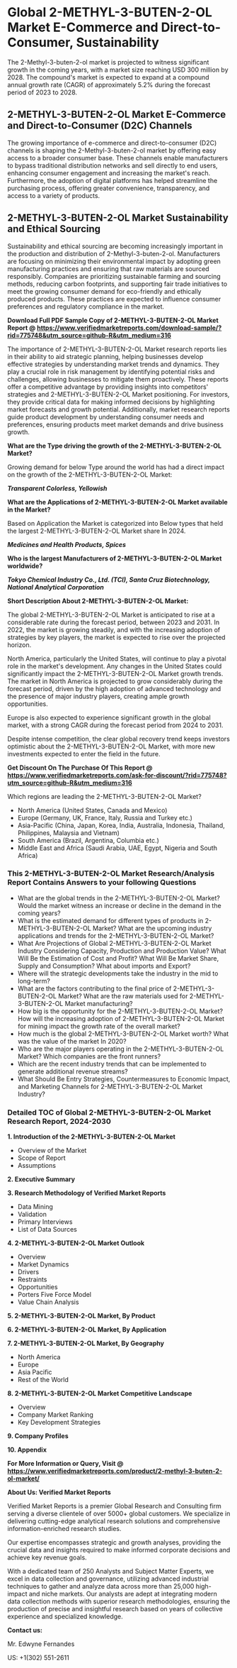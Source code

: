 <h1>Global 2-METHYL-3-BUTEN-2-OL Market E-Commerce and Direct-to-Consumer, Sustainability</h1><p class=""><p>The 2-Methyl-3-buten-2-ol market is projected to witness significant growth in the coming years, with a market size reaching USD 300 million by 2028. The compound's market is expected to expand at a compound annual growth rate (CAGR) of approximately 5.2% during the forecast period of 2023 to 2028.</p><h2>2-METHYL-3-BUTEN-2-OL Market E-Commerce and Direct-to-Consumer (D2C) Channels</h2><p>The growing importance of e-commerce and direct-to-consumer (D2C) channels is shaping the 2-Methyl-3-buten-2-ol market by offering easy access to a broader consumer base. These channels enable manufacturers to bypass traditional distribution networks and sell directly to end users, enhancing consumer engagement and increasing the market's reach. Furthermore, the adoption of digital platforms has helped streamline the purchasing process, offering greater convenience, transparency, and access to a variety of products.</p><h2>2-METHYL-3-BUTEN-2-OL Market Sustainability and Ethical Sourcing</h2><p>Sustainability and ethical sourcing are becoming increasingly important in the production and distribution of 2-Methyl-3-buten-2-ol. Manufacturers are focusing on minimizing their environmental impact by adopting green manufacturing practices and ensuring that raw materials are sourced responsibly. Companies are prioritizing sustainable farming and sourcing methods, reducing carbon footprints, and supporting fair trade initiatives to meet the growing consumer demand for eco-friendly and ethically produced products. These practices are expected to influence consumer preferences and regulatory compliance in the market.</p></p><p class=""><strong>Download Full PDF Sample Copy of 2-METHYL-3-BUTEN-2-OL Market Report @ <a href="https://www.verifiedmarketreports.com/download-sample/?rid=775748&utm_source=github-R&utm_medium=316" target="_blank">https://www.verifiedmarketreports.com/download-sample/?rid=775748&utm_source=github-R&utm_medium=316</a></strong></p><p>The importance of&nbsp;2-METHYL-3-BUTEN-2-OL Market research reports lies in their ability to aid strategic planning, helping businesses develop effective strategies by understanding market trends and dynamics. They play a crucial role in risk management by identifying potential risks and challenges, allowing businesses to mitigate them proactively. These reports offer a competitive advantage by providing insights into competitors' strategies and 2-METHYL-3-BUTEN-2-OL Market positioning. For investors, they provide critical data for making informed decisions by highlighting market forecasts and growth potential. Additionally, market research reports guide product development by understanding consumer needs and preferences, ensuring products meet market demands and drive business growth.</p><p><strong>What are the&nbsp;Type driving the growth of the 2-METHYL-3-BUTEN-2-OL Market?</strong></p><p id="" class="">Growing demand for below Type around the world has had a direct impact on the growth of the 2-METHYL-3-BUTEN-2-OL Market:</p><p class=""><em><strong>Transparent Colorless, Yellowish</strong></em></p><p class=""><strong>What are the&nbsp;Applications&nbsp;of 2-METHYL-3-BUTEN-2-OL Market available in the Market?</strong></p><p id="" class="">Based on Application the Market is categorized into Below types that held the largest 2-METHYL-3-BUTEN-2-OL Market share In 2024.</p><p class=""><em><strong>Medicines and Health Products, Spices</strong></em></p><p class=""><strong>Who is the largest Manufacturers of 2-METHYL-3-BUTEN-2-OL Market worldwide?</strong></p><p><em><strong>Tokyo Chemical Industry Co., Ltd. (TCI), Santa Cruz Biotechnology, National Analytical Corporation</strong></em></p><p id="" class=""><strong>Short Description About 2-METHYL-3-BUTEN-2-OL Market:</strong></p><p>The global 2-METHYL-3-BUTEN-2-OL Market is anticipated to rise at a considerable rate during the forecast period, between 2023 and 2031. In 2022, the market is growing steadily, and with the increasing adoption of strategies by key players, the market is expected to rise over the projected horizon.</p><p>North America, particularly the United States, will continue to play a pivotal role in the market's development. Any changes in the United States could significantly impact the 2-METHYL-3-BUTEN-2-OL Market growth trends. The market in North America is projected to grow considerably during the forecast period, driven by the high adoption of advanced technology and the presence of major industry players, creating ample growth opportunities.</p><p>Europe is also expected to experience significant growth in the global market, with a strong CAGR during the forecast period from 2024 to 2031.</p><p>Despite intense competition, the clear global recovery trend keeps investors optimistic about the 2-METHYL-3-BUTEN-2-OL Market, with more new investments expected to enter the field in the future.</p><p id="" class=""><strong>Get Discount On The Purchase Of This Report @ <a href="https://www.verifiedmarketreports.com/ask-for-discount/?rid=775748?utm_source=github-R&utm_medium=316" target="_blank">https://www.verifiedmarketreports.com/ask-for-discount/?rid=775748?utm_source=github-R&utm_medium=316</a></strong></p><p class="">Which regions are leading the 2-METHYL-3-BUTEN-2-OL Market?</p><ul><li>North America (United States, Canada and Mexico)</li><li>Europe (Germany, UK, France, Italy, Russia and Turkey etc.)</li><li>Asia-Pacific (China, Japan, Korea, India, Australia, Indonesia, Thailand, Philippines, Malaysia and Vietnam)</li><li>South America (Brazil, Argentina, Columbia etc.)</li><li>Middle East and Africa (Saudi Arabia, UAE, Egypt, Nigeria and South Africa)</li></ul><h3 id="" class="">This 2-METHYL-3-BUTEN-2-OL Market Research/Analysis Report Contains Answers to your following Questions</h3><ul><li>What are the global trends in the 2-METHYL-3-BUTEN-2-OL Market? Would the market witness an increase or decline in the demand in the coming years?</li><li>What is the estimated demand for different types of products in 2-METHYL-3-BUTEN-2-OL Market? What are the upcoming industry applications and trends for the 2-METHYL-3-BUTEN-2-OL Market?</li><li>What Are Projections of Global 2-METHYL-3-BUTEN-2-OL Market Industry Considering Capacity, Production and Production Value? What Will Be the Estimation of Cost and Profit? What Will Be Market Share, Supply and Consumption? What about imports and Export?</li><li>Where will the strategic developments take the industry in the mid to long-term?</li><li>What are the factors contributing to the final price of 2-METHYL-3-BUTEN-2-OL Market? What are the raw materials used for 2-METHYL-3-BUTEN-2-OL Market manufacturing?</li><li>How big is the opportunity for the 2-METHYL-3-BUTEN-2-OL Market? How will the increasing adoption of 2-METHYL-3-BUTEN-2-OL Market for mining impact the growth rate of the overall market?</li><li>How much is the global 2-METHYL-3-BUTEN-2-OL Market worth? What was the value of the market In 2020?</li><li>Who are the major players operating in the 2-METHYL-3-BUTEN-2-OL Market? Which companies are the front runners?</li><li>Which are the recent industry trends that can be implemented to generate additional revenue streams?</li><li>What Should Be Entry Strategies, Countermeasures to Economic Impact, and Marketing Channels for 2-METHYL-3-BUTEN-2-OL Market Industry?</li></ul><h3 id="" class="">Detailed TOC of Global 2-METHYL-3-BUTEN-2-OL Market Research Report, 2024-2030</h3><p id="" class=""><strong>1. Introduction of the 2-METHYL-3-BUTEN-2-OL Market</strong></p><ul><li>Overview of the Market</li><li>Scope of Report</li><li>Assumptions</li></ul><p id="" class=""><strong>2. Executive Summary</strong></p><p id="" class=""><strong>3. Research Methodology of Verified Market Reports</strong></p><ul><li>Data Mining</li><li>Validation</li><li>Primary Interviews</li><li>List of Data Sources</li></ul><p id="" class=""><strong>4. 2-METHYL-3-BUTEN-2-OL Market Outlook</strong></p><ul><li>Overview</li><li>Market Dynamics</li><li>Drivers</li><li>Restraints</li><li>Opportunities</li><li>Porters Five Force Model</li><li>Value Chain Analysis</li></ul><p id="" class=""><strong>5. 2-METHYL-3-BUTEN-2-OL Market, By Product</strong></p><p id="" class=""><strong>6. 2-METHYL-3-BUTEN-2-OL Market, By Application</strong></p><p id="" class=""><strong>7. 2-METHYL-3-BUTEN-2-OL Market, By Geography</strong></p><ul><li>North America</li><li>Europe</li><li>Asia Pacific</li><li>Rest of the World</li></ul><p id="" class=""><strong>8. 2-METHYL-3-BUTEN-2-OL Market Competitive Landscape</strong></p><ul><li>Overview</li><li>Company Market Ranking</li><li>Key Development Strategies</li></ul><p id="" class=""><strong>9. Company Profiles</strong></p><p id="" class=""><strong>10. Appendix</strong></p><p id="" class=""><strong>For More Information or Query, Visit @ <a href="https://www.verifiedmarketreports.com/product/2-methyl-3-buten-2-ol-market/" target="_blank">https://www.verifiedmarketreports.com/product/2-methyl-3-buten-2-ol-market/</a></strong></p><p id="" class=""><strong>About Us: Verified Market Reports</strong></p><p id="" class="">Verified Market Reports is a premier Global Research and Consulting firm serving a diverse clientele of over 5000+ global customers. We specialize in delivering cutting-edge analytical research solutions and comprehensive information-enriched research studies.</p><p id="" class="">Our expertise encompasses strategic and growth analyses, providing the crucial data and insights required to make informed corporate decisions and achieve key revenue goals.</p><p id="" class="">With a dedicated team of 250 Analysts and Subject Matter Experts, we excel in data collection and governance, utilizing advanced industrial techniques to gather and analyze data across more than 25,000 high-impact and niche markets. Our analysts are adept at integrating modern data collection methods with superior research methodologies, ensuring the production of precise and insightful research based on years of collective experience and specialized knowledge.</p><p id="" class=""><strong>Contact us:</strong></p><p id="" class="">Mr. Edwyne Fernandes</p><p id="" class="">US: +1(302) 551-2611</p>